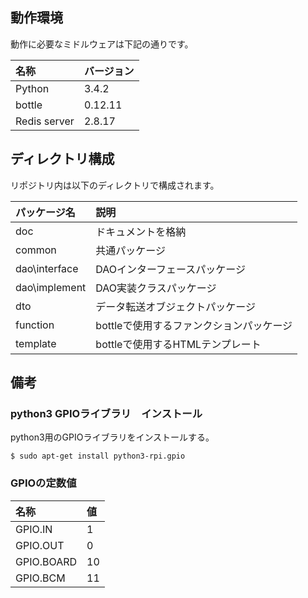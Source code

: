 ## 動作環境
動作に必要なミドルウェアは下記の通りです。

|名称|バージョン|
|:---|:---|
|Python|3.4.2|
|bottle|0.12.11|
|Redis server|2.8.17

## ディレクトリ構成
リポジトリ内は以下のディレクトリで構成されます。

|パッケージ名|説明|
|:---|:---|
|doc|ドキュメントを格納|
|common|共通パッケージ|
|dao\interface|DAOインターフェースパッケージ|
|dao\implement|DAO実装クラスパッケージ|
|dto|データ転送オブジェクトパッケージ|
|function|bottleで使用するファンクションパッケージ|
|template|bottleで使用するHTMLテンプレート|

## 備考
### python3 GPIOライブラリ　インストール
python3用のGPIOライブラリをインストールする。

`$ sudo apt-get install python3-rpi.gpio`

### GPIOの定数値

|名称|値|
|:---|:---|
|GPIO.IN|1|
|GPIO.OUT|0|
|GPIO.BOARD|10|
|GPIO.BCM|11|
